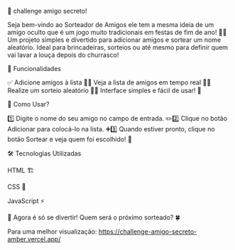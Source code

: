 🎁 challenge amigo secreto!

Seja bem-vindo ao Sorteador de Amigos ele tem a mesma ideia de um amigo oculto que é um jogo muito tradicionais em festas de fim de ano!
🥳🎉 Um projeto simples e divertido para adicionar amigos e sortear um nome aleatório. Ideal para brincadeiras, sorteios ou até mesmo para definir quem vai lavar a louça depois do churrasco! 

🚀 Funcionalidades

✅ Adicione amigos à lista 👥✅ Veja a lista de amigos em tempo real 📜✅ Realize um sorteio aleatório 🎲✅ Interface simples e fácil de usar! 🎯

📜 Como Usar?

1️⃣ Digite o nome do seu amigo no campo de entrada. ✏️2️⃣ Clique no botão Adicionar para colocá-lo na lista. ➕3️⃣ Quando estiver pronto, clique no botão Sortear e veja quem foi escolhido! 🎰

🛠 Tecnologias Utilizadas

HTML 🏗️

CSS 🎨

JavaScript ⚡

🎉 Agora é só se divertir! Quem será o próximo sorteado? 🍀

Para uma melhor visualização:
https://challenge-amigo-secreto-amber.vercel.app/
